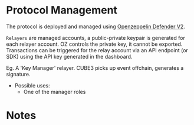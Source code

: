 # Protocol Management

The protocol is deployed and managed using [Openzeppelin Defender V2](https://docs.openzeppelin.com/defender/v2/).

`Relayers` are managed accounts, a public-private keypair is generated for each relayer account. OZ controls the private key, it cannot be exported. Transactions can be triggered for the relay account via an API endpoint (or SDK) using the API key generated in the dashboard.

Eg. A 'Key Manager' relayer. CUBE3 picks up event offchain, generates a signature.

- Possible uses:
  - One of the manager roles

# Notes
